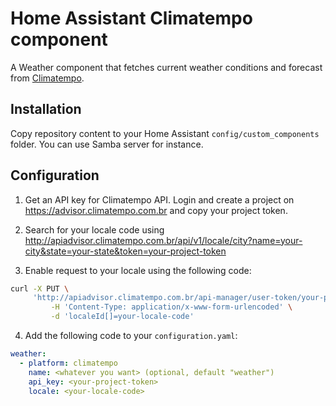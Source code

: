 # Home Assistant Climatempo component

A Weather component that fetches current weather conditions and forecast from [Climatempo](https://climatempo.com.br).

## Installation

Copy repository content to your Home Assistant `config/custom_components` folder. You can use Samba server for instance.

## Configuration

1. Get an API key for Climatempo API. Login and create a project on https://advisor.climatempo.com.br and copy your project token.

2. Search for your locale code using http://apiadvisor.climatempo.com.br/api/v1/locale/city?name=your-city&state=your-state&token=your-project-token

3. Enable request to your locale using the following code:
```bash
curl -X PUT \
     'http://apiadvisor.climatempo.com.br/api-manager/user-token/your-project-token/locales' \
         -H 'Content-Type: application/x-www-form-urlencoded' \
         -d 'localeId[]=your-locale-code'

```

4. Add the following code to your `configuration.yaml`:

```yaml
weather:
  - platform: climatempo
    name: <whatever you want> (optional, default "weather")
    api_key: <your-project-token>
    locale: <your-locale-code>
```
